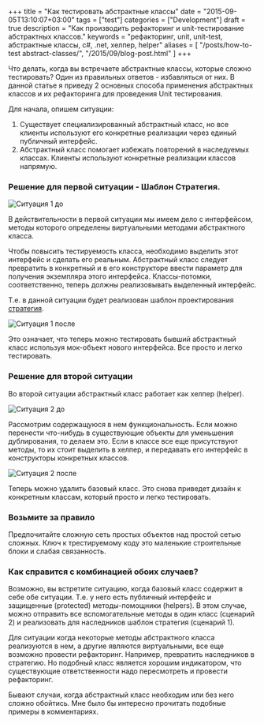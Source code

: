 +++
title = "Как тестировать абстрактные классы"
date = "2015-09-05T13:10:07+03:00"
tags = ["test"]
categories = ["Development"]
draft = true
description = "Как производить рефакторинг и unit-тестирование абстрактных классов."
keywords = "рефакторинг, unit, unit-test, абстрактные классы, c#, .net, хелпер, helper"
aliases = [
    "/posts/how-to-test abstract-classes/",
    "/2015/09/blog-post.html"
]
+++

Что делать, когда вы встречаете абстрактные классы, которые сложно тестировать? Один из правильных ответов - избавляться от них. В данной статье я приведу 2 основных способа применения абстрактных классов и их рефакторинга для проведения Unit тестирования.

Для начала, опишем ситуации:

1. Существует специализированный абстрактный класс, но все клиенты используют его конкретные реализации через единый публичный интерфейс.
2. Абстрактный класс помогает избежать повторений в наследуемых классах. Клиенты используют конкретные реализации классов напрямую.

### Решение для первой ситуации - Шаблон Стратегия.

![](https://lh3.googleusercontent.com/-Q17gK6ru1Ao/Vh6PH2fppfI/AAAAAAAAAiM/zeQXaGI1myw/s640-Ic42/Situation1_before_my.png "Cитуация 1 до")

В действительности в первой ситуации мы имеем дело с интерфейсом, методы которого определены виртуальными методами абстрактного класса.

Чтобы повысить тестируемость класса, необходимо выделить этот интерфейс и сделать его реальным. Абстрактный класс следует превратить в конкретный и в его конструкторе ввести параметр для получения экземпляра этого интерфейса. Классы-потомки, соответственно, теперь должны реализовывать выделенный интерфейс.

Т.е. в данной ситуации будет реализован шаблон проектирования [стратегия](https://ru.wikipedia.org/wiki/%D0%A1%D1%82%D1%80%D0%B0%D1%82%D0%B5%D0%B3%D0%B8%D1%8F_\(%D1%88%D0%B0%D0%B1%D0%BB%D0%BE%D0%BD_%D0%BF%D1%80%D0%BE%D0%B5%D0%BA%D1%82%D0%B8%D1%80%D0%BE%D0%B2%D0%B0%D0%BD%D0%B8%D1%8F\)).

![](https://lh3.googleusercontent.com/-jgWvDdeAlao/Vh6PH2OF0CI/AAAAAAAAAiA/5EoJ4lRRonE/s640-Ic42/Situation1_after_my.png "Cитуация 1 после")

Это означает, что теперь можно тестировать бывший абстрактный класс используя мок-объект нового интерфейса. Все просто и легко тестировать.

### Решение для второй ситуации

Во второй ситуации абстрактный класс работает как хелпер (helper).

![](https://lh3.googleusercontent.com/-HxhHgIWdCds/Vh6PINmZ0NI/AAAAAAAAAiI/20-toWjmQHE/s640-Ic42/Situation2_before_my.png "Cитуация 2 до")

Рассмотрим содержащуюся в нем функциональность. Если можно перенести что-нибудь в существующие объекты для уменьшения дублирования, то делаем это. Если в классе все еще присутствуют методы, то их стоит выделить в хелпер, и передавать его интерфейс в конструкторы конкретных классов.

![](https://lh3.googleusercontent.com/-9oAhCjCnrFc/Vh6PH7B1ffI/AAAAAAAAAiE/q06QyuW6SAc/s640-Ic42/Situation2_after_my.png "Cитуация 2 после")

Теперь можно удалить базовый класс. Это снова приведет дизайн к конкретным классам, который просто и легко тестировать.

### Возьмите за правило

Предпочитайте сложную сеть простых объектов над простой сетью сложных. Ключ к трестируемому коду это маленькие строительные блоки и слабая связанность.

### Как справится с комбинацией обоих случаев?

Возможно, вы встретите ситуацию, когда базовый класс содержит в себе обе ситуации. Т.е. у него есть публичный интерфейс и защищенные (protected) методы-помощники (helpers). В этом случае, можно отправить все вспомогательные методы в один класс (сценарий 2) и реализовать для наследников шаблон стратегия (сценарий 1).

Для ситуации когда некоторые методы абстрактного класса реализуются в нем, а другие являются виртуальными, все еще возможно провести рефакторинг. Например, превратить наследников в стратегию. Но подобный класс является хорошим индикатором, что существующие ответственности надо пересмотреть и провести рефакторинг.

Бывают случаи, когда абстрактный класс необходим или без него сложно обойтись. Мне было бы интересно прочитать подобные примеры в комментариях.
